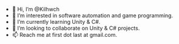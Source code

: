 - 👋 Hi, I’m @Kilhwch
- 👀 I’m interested in software automation and game programming.
- 🌱 I’m currently learning Unity & C#.
- 💞️ I’m looking to collaborate on Unity & C# projects.
- 📫 Reach me at first dot last at gmail.com.

<!---
Kilhwch/Kilhwch is a ✨ special ✨ repository because its `README.md` (this file) appears on your GitHub profile.
You can click the Preview link to take a look at your changes.
--->
